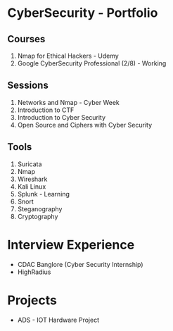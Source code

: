 # CyberSecurity - Portfolio

## Courses
1. Nmap for Ethical Hackers - Udemy
2. Google CyberSecurity Professional (2/8) - Working

## Sessions
1. Networks and Nmap - Cyber Week
2. Introduction to CTF
3. Introduction to Cyber Security
4. Open Source and Ciphers with Cyber Security

## Tools
1. Suricata
2. Nmap
3. Wireshark
4. Kali Linux
5. Splunk - Learning
6. Snort
7. Steganography 
8. Cryptography

# Interview Experience
- CDAC Banglore (Cyber Security Internship)
- HighRadius

# Projects
- ADS - IOT Hardware Project
